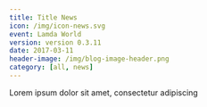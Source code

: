 ```yaml
---
title: Title News
icon: /img/icon-news.svg
event: Lamda World
version: version 0.3.11
date: 2017-03-11
header-image: /img/blog-image-header.png
category: [all, news]
---
```


Lorem ipsum dolor sit amet, consectetur adipiscing
